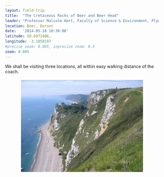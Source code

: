 ```yaml
---
layout: field-trip
title:  "The Cretaceous Rocks of Beer and Beer Head"
leader: "Professor Malcolm Hart, Faculty of Science & Environment, Plymouth University"
location: Beer, Dorset
date:   '2014-05-18 10:30:00'
latitude: 50.6971406,
longitude: -3.1058197
#precise zoom: 0.005, inprecise zoom: 0.5
zoom: 0.005
---
```

We shall be visiting three locations, all within easy walking distance of the coach.
<img style="display: block; margin: auto; margin-top: 19px;" src="/assets/beer.jpg">